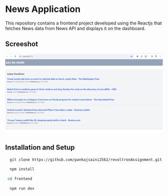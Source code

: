 
# News Application

This repository contains a frontend project developed using the Reactjs  that fetches  News data from News API and displays it on the dashboard.

## Screeshot
![image_alt](https://github.com/pankajsaini2562/revoltronAssignment/blob/89dc26394e5a93679725e4761e06505661eb25ec/Screenshot_54.png)



## Installation and Setup



```bash
  git clone https://github.com/pankajsaini2562/revoltronAssignment.git
```
```bash
  npm install
```

```bash
 cd frontend
```
```bash
  npm run dev
```


